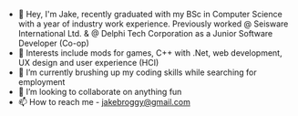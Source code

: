 - 👋 Hey, I'm Jake, recently graduated with my BSc in Computer Science with a year of industry work experience. Previously worked @ Seisware International Ltd. & @ Delphi Tech Corporation as a Junior Software Developer (Co-op)
- 👀 Interests include mods for games, C++ with .Net, web development, UX design and user experience (HCI)
- 🌱 I’m currently brushing up my coding skills while searching for employment
- 💞️ I’m looking to collaborate on anything fun
- 📫 How to reach me - jakebroggy@gmail.com

<!---
jeikku/jeikku is a ✨ special ✨ repository because its `README.md` (this file) appears on your GitHub profile.
You can click the Preview link to take a look at your changes.
--->

